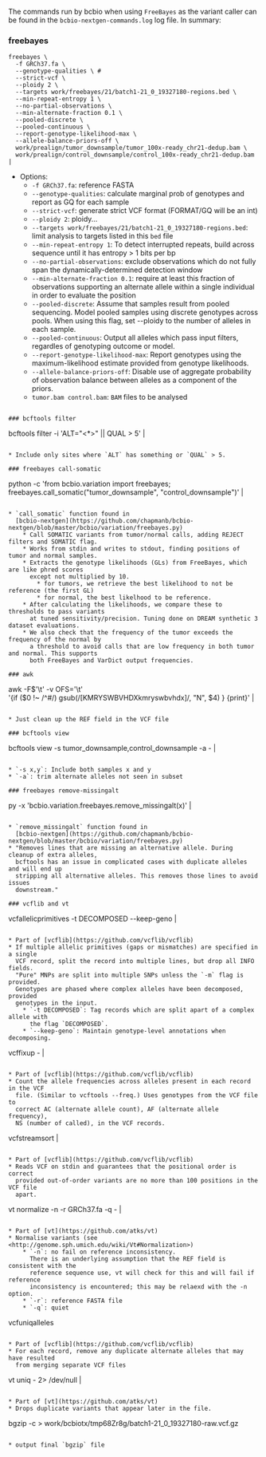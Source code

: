The commands run by bcbio when using `FreeBayes` as the variant caller can be
found in the `bcbio-nextgen-commands.log` log file. In summary:

### freebayes

```
freebayes \
  -f GRCh37.fa \ 
  --genotype-qualities \ # 
  --strict-vcf \
  --ploidy 2 \
  --targets work/freebayes/21/batch1-21_0_19327180-regions.bed \
  --min-repeat-entropy 1 \
  --no-partial-observations \
  --min-alternate-fraction 0.1 \
  --pooled-discrete \
  --pooled-continuous \
  --report-genotype-likelihood-max \
  --allele-balance-priors-off \
  work/prealign/tumor_downsample/tumor_100x-ready_chr21-dedup.bam \
  work/prealign/control_downsample/control_100x-ready_chr21-dedup.bam |
```

* Options:
  * `-f GRCh37.fa`: reference FASTA
  * `--genotype-qualities`: calculate marginal prob of genotypes and report as
    GQ for each sample
  * `--strict-vcf`: generate strict VCF format (FORMAT/GQ will be an int)
  * `--ploidy 2`: ploidy...
  * `--targets work/freebayes/21/batch1-21_0_19327180-regions.bed`: limit
    analysis to targets listed in this `bed` file
  * `--min-repeat-entropy 1`: To detect interrupted repeats, build across
    sequence until it has entropy > 1 bits per bp
  * `--no-partial-observations`: exclude observations which do not fully span the
    dynamically-determined detection window
  * `--min-alternate-fraction 0.1`: require at least this fraction of
    observations supporting an alternate allele within a single individual in
    order to evaluate the position
  * `--pooled-discrete`: Assume that samples result from pooled sequencing.
    Model pooled samples using discrete genotypes across pools. When using this
    flag, set --ploidy to the number of alleles in each sample.
  * `--pooled-continuous`: Output all alleles which pass input filters,
    regardles of genotyping outcome or model.
  * `--report-genotype-likelihood-max`: Report genotypes using the
    maximum-likelihood estimate provided from genotype likelihoods.
  * `--allele-balance-priors-off`: Disable use of aggregate probability of
    observation balance between alleles as a component of the priors.
  * `tumor.bam control.bam`: `BAM` files to be analysed
```

### bcftools filter

```
bcftools filter -i 'ALT="<*>" || QUAL > 5' |
```

* Include only sites where `ALT` has something or `QUAL` > 5.

### freebayes call-somatic

```
python -c 'from bcbio.variation import freebayes; freebayes.call_somatic("tumor_downsample", "control_downsample")' |
```

* `call_somatic` function found in
  [bcbio-nextgen](https://github.com/chapmanb/bcbio-nextgen/blob/master/bcbio/variation/freebayes.py)
    * Call SOMATIC variants from tumor/normal calls, adding REJECT filters and SOMATIC flag.
    * Works from stdin and writes to stdout, finding positions of tumor and normal samples.
    * Extracts the genotype likelihoods (GLs) from FreeBayes, which are like phred scores
      except not multiplied by 10.
        * for tumors, we retrieve the best likelihood to not be reference (the first GL)
        * for normal, the best likelhood to be reference.
    * After calculating the likelihoods, we compare these to thresholds to pass variants
      at tuned sensitivity/precision. Tuning done on DREAM synthetic 3 dataset evaluations.
    * We also check that the frequency of the tumor exceeds the frequency of the normal by
      a threshold to avoid calls that are low frequency in both tumor and normal. This supports
      both FreeBayes and VarDict output frequencies.

### awk

```
awk -F$'\t' -v OFS='\t' \
  '{if ($0 !~ /^#/) gsub(/[KMRYSWBVHDXkmryswbvhdx]/, "N", $4) } {print}' |
```

* Just clean up the REF field in the VCF file

### bcftools view

```
bcftools view -s tumor_downsample,control_downsample -a - |
```

* `-s x,y`: Include both samples x and y
* `-a`: trim alternate alleles not seen in subset

### freebayes remove-missingalt

```
py -x 'bcbio.variation.freebayes.remove_missingalt(x)' |
```

* `remove_missingalt` function found in
  [bcbio-nextgen](https://github.com/chapmanb/bcbio-nextgen/blob/master/bcbio/variation/freebayes.py)
* "Removes lines that are missing an alternative allele. During cleanup of extra alleles,
  bcftools has an issue in complicated cases with duplicate alleles and will end up
  stripping all alternative alleles. This removes those lines to avoid issues
  downstream."

### vcflib and vt

```
vcfallelicprimitives -t DECOMPOSED --keep-geno |
```

* Part of [vcflib](https://github.com/vcflib/vcflib)
* If multiple allelic primitives (gaps or mismatches) are specified in a single
  VCF record, split the record into multiple lines, but drop all INFO fields.
  "Pure" MNPs are split into multiple SNPs unless the `-m` flag is provided.
  Genotypes are phased where complex alleles have been decomposed, provided
  genotypes in the input.
    * `-t DECOMPOSED`: Tag records which are split apart of a complex allele with
      the flag `DECOMPOSED`.
    * `--keep-geno`: Maintain genotype-level annotations when decomposing.

```
vcffixup - |
```

* Part of [vcflib](https://github.com/vcflib/vcflib)
* Count the allele frequencies across alleles present in each record in the VCF
  file. (Similar to vcftools --freq.) Uses genotypes from the VCF file to
  correct AC (alternate allele count), AF (alternate allele frequency),
  NS (number of called), in the VCF records.

```
vcfstreamsort |
```

* Part of [vcflib](https://github.com/vcflib/vcflib)
* Reads VCF on stdin and guarantees that the positional order is correct
  provided out-of-order variants are no more than 100 positions in the VCF file
  apart.

```
vt normalize -n -r GRCh37.fa -q - |
```

* Part of [vt](https://github.com/atks/vt)
* Normalise variants (see <http://genome.sph.umich.edu/wiki/Vt#Normalization>)
    * `-n`: no fail on reference inconsistency.
      There is an underlying assumption that the REF field is consistent with the
      reference sequence use, vt will check for this and will fail if reference
      inconsistency is encountered; this may be relaexd with the -n option.
    * `-r`: reference FASTA file
    * `-q`: quiet

```
vcfuniqalleles
```

* Part of [vcflib](https://github.com/vcflib/vcflib)
* For each record, remove any duplicate alternate alleles that may have resulted
  from merging separate VCF files

```
vt uniq - 2> /dev/null |
```

* Part of [vt](https://github.com/atks/vt)
* Drops duplicate variants that appear later in the file.

```
bgzip -c > work/bcbiotx/tmp68Zr8g/batch1-21_0_19327180-raw.vcf.gz
```

* output final `bgzip` file
